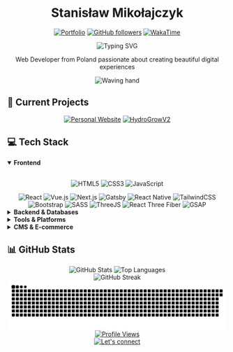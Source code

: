 <div align="center">
  
  # Stanisław Mikołajczyk

  [![Portfolio](https://img.shields.io/badge/Portfolio-smiko.pl-6E57E0?style=for-the-badge&logo=safari&logoColor=white&labelColor=6E57E0&borderRadius=10)](https://smiko.pl)
  [![GitHub followers](https://img.shields.io/github/followers/mikolajczykstanislaw?style=for-the-badge&logo=github&logoColor=white&labelColor=6E57E0&borderRadius=10)](https://github.com/mikolajczykstanislaw?tab=followers)
  [![WakaTime](https://img.shields.io/badge/WakaTime-Profile-6E57E0?style=for-the-badge&logo=wakatime&logoColor=white&labelColor=6E57E0&borderRadius=10)](https://wakatime.com/@02e45dae-8881-4b6f-b47d-d35d57b742b9)

  ![Typing SVG](https://readme-typing-svg.herokuapp.com?font=JetBrains+Mono&weight=600&size=28&duration=3000&pause=1000&color=6E57E0&center=true&vCenter=true&width=435&lines=Hello+World!;Frontend+Developer;Creative+Coder;Web+Enthusiast)

  <p>Web Developer from Poland passionate about creating beautiful digital experiences</p>
  
  <img src="https://user-images.githubusercontent.com/74038190/214644152-52f47eb3-5e31-4f47-8758-05c9468d5596.gif" height="45" width="auto" alt="Waving hand">
</div>

## 🚀 Current Projects

<div align="center">
  
  [![Personal Website](https://img.shields.io/badge/Personal_Website-smiko.pl-6E57E0?style=for-the-badge&logo=safari&logoColor=white&labelColor=181818&borderRadius=10)](https://smiko.pl)
  [![HydroGrowV2](https://img.shields.io/badge/Mobile_App-HydroGrowV2-6E57E0?style=for-the-badge&logo=react&logoColor=white&labelColor=181818&borderRadius=10)](https://github.com/mikolajczykstanislaw/HydroGrowV2)
  
</div>

## 💻 Tech Stack

<details open>
  <summary><b>Frontend</b></summary>
  <br>
  
  <div align="center">
  
  ![HTML5](https://img.shields.io/badge/html5-E34F26?style=for-the-badge&logo=html5&logoColor=white&borderRadius=10)
  ![CSS3](https://img.shields.io/badge/css3-1572B6?style=for-the-badge&logo=css3&logoColor=white&borderRadius=10)
  ![JavaScript](https://img.shields.io/badge/javascript-F7DF1E?style=for-the-badge&logo=javascript&logoColor=black&borderRadius=10)
  
  <img src="https://img.shields.io/badge/react-61DAFB?style=for-the-badge&logo=react&logoColor=black&borderRadius=10" alt="React" />
  <img src="https://img.shields.io/badge/vue.js-4FC08D?style=for-the-badge&logo=vuedotjs&logoColor=white&borderRadius=10" alt="Vue.js" />
  <img src="https://img.shields.io/badge/Next-000000?style=for-the-badge&logo=next.js&logoColor=white&borderRadius=10" alt="Next.js" />
  
  <img src="https://img.shields.io/badge/Gatsby-663399?style=for-the-badge&logo=gatsby&logoColor=white&borderRadius=10" alt="Gatsby" />
  <img src="https://img.shields.io/badge/react_native-61DAFB?style=for-the-badge&logo=react&logoColor=black&borderRadius=10" alt="React Native" />
  <img src="https://img.shields.io/badge/tailwindcss-06B6D4?style=for-the-badge&logo=tailwind-css&logoColor=white&borderRadius=10" alt="TailwindCSS" />
  
  <img src="https://img.shields.io/badge/bootstrap-7952B3?style=for-the-badge&logo=bootstrap&logoColor=white&borderRadius=10" alt="Bootstrap" />
  <img src="https://img.shields.io/badge/SASS-CC6699?style=for-the-badge&logo=SASS&logoColor=white&borderRadius=10" alt="SASS" />
  <img src="https://img.shields.io/badge/threejs-000000?style=for-the-badge&logo=three.js&logoColor=white&borderRadius=10" alt="ThreeJS" />
  
  <img src="https://img.shields.io/badge/react_three_fiber-61DAFB?style=for-the-badge&logo=react&logoColor=black&borderRadius=10" alt="React Three Fiber" />
  <img src="https://img.shields.io/badge/GSAP-88CE02?style=for-the-badge&logo=greensock&logoColor=black&borderRadius=10" alt="GSAP" />
  
  </div>
</details>

<details>
  <summary><b>Backend & Databases</b></summary>
  <br>
  
  <div align="center">
  
  <img src="https://img.shields.io/badge/node.js-339933?style=for-the-badge&logo=node.js&logoColor=white&borderRadius=10" alt="NodeJS" />
  <img src="https://img.shields.io/badge/php-777BB4?style=for-the-badge&logo=php&logoColor=white&borderRadius=10" alt="PHP" />
  
  <img src="https://img.shields.io/badge/MongoDB-47A248?style=for-the-badge&logo=mongodb&logoColor=white&borderRadius=10" alt="MongoDB" />
  <img src="https://img.shields.io/badge/mysql-4479A1?style=for-the-badge&logo=mysql&logoColor=white&borderRadius=10" alt="MySQL" />
  <img src="https://img.shields.io/badge/firebase-FFCA28?style=for-the-badge&logo=firebase&logoColor=black&borderRadius=10" alt="Firebase" />
  
  </div>
</details>

<details>
  <summary><b>Tools & Platforms</b></summary>
  <br>
  
  <div align="center">
  
  <img src="https://img.shields.io/badge/git-F05032?style=for-the-badge&logo=git&logoColor=white&borderRadius=10" alt="Git" />
  <img src="https://img.shields.io/badge/github-181717?style=for-the-badge&logo=github&logoColor=white&borderRadius=10" alt="GitHub" />
  <img src="https://img.shields.io/badge/NPM-CB3837?style=for-the-badge&logo=npm&logoColor=white&borderRadius=10" alt="NPM" />
  
  <img src="https://img.shields.io/badge/gulp-CF4647?style=for-the-badge&logo=gulp&logoColor=white&borderRadius=10" alt="Gulp" />
  <img src="https://img.shields.io/badge/figma-F24E1E?style=for-the-badge&logo=figma&logoColor=white&borderRadius=10" alt="Figma" />
  <img src="https://img.shields.io/badge/vercel-000000?style=for-the-badge&logo=vercel&logoColor=white&borderRadius=10" alt="Vercel" />
  
  <img src="https://img.shields.io/badge/heroku-430098?style=for-the-badge&logo=heroku&logoColor=white&borderRadius=10" alt="Heroku" />
  <img src="https://img.shields.io/badge/Cloudflare-F38020?style=for-the-badge&logo=Cloudflare&logoColor=white&borderRadius=10" alt="Cloudflare" />
  
  </div>
</details>

<details>
  <summary><b>CMS & E-commerce</b></summary>
  <br>
  
  <div align="center">
  
  <img src="https://img.shields.io/badge/WordPress-21759B?style=for-the-badge&logo=WordPress&logoColor=white&borderRadius=10" alt="WordPress" />
  <img src="https://img.shields.io/badge/moodle-F98012?style=for-the-badge&logo=moodle&logoColor=white&borderRadius=10" alt="Moodle" />
  
  <img src="https://img.shields.io/badge/woocommerce-96588A?style=for-the-badge&logo=woocommerce&logoColor=white&borderRadius=10" alt="WooCommerce" />
  <img src="https://img.shields.io/badge/prestashop-DF0067?style=for-the-badge&logo=prestashop&logoColor=white&borderRadius=10" alt="PrestaShop" />
  <img src="https://img.shields.io/badge/stripe-008CDD?style=for-the-badge&logo=stripe&logoColor=white&borderRadius=10" alt="Stripe" />
  
  </div>
</details>

## 📊 GitHub Stats

<div align="center">
  <img src="https://github-readme-stats.vercel.app/api?username=mikolajczykstanislaw&show_icons=true&theme=tokyonight&hide_border=true&border_radius=10" alt="GitHub Stats" height="170"/>
  <img src="https://github-readme-stats.vercel.app/api/top-langs/?username=mikolajczykstanislaw&layout=compact&theme=tokyonight&hide_border=true&border_radius=10" alt="Top Languages" height="170"/>
</div>

<div align="center">
  <img src="https://github-readme-streak-stats.herokuapp.com/?user=mikolajczykstanislaw&theme=tokyonight&hide_border=true&border_radius=10" alt="GitHub Streak" />
</div>

<div align="center">
  <picture>
    <source media="(prefers-color-scheme: dark)" srcset="https://raw.githubusercontent.com/mikolajczykstanislaw/mikolajczykstanislaw/output/github-snake-dark.svg" />
    <source media="(prefers-color-scheme: light)" srcset="https://raw.githubusercontent.com/mikolajczykstanislaw/mikolajczykstanislaw/output/github-snake.svg" />
    <img alt="github-snake" src="https://raw.githubusercontent.com/mikolajczykstanislaw/mikolajczykstanislaw/output/github-snake.svg" />
  </picture>
</div>

<div align="center">
  <a href="https://github.com/DenverCoder1/github-readme-streak-stats/blob/main/docs/themes.md">
    <img src="https://komarev.com/ghpvc/?username=mikolajczykstanislaw&color=6E57E0&style=for-the-badge&borderRadius=10" alt="Profile Views" />
  </a>
</div>

<div align="center">
  <a href="https://smiko.pl">
    <img src="https://img.shields.io/badge/Let's_connect-6E57E0?style=for-the-badge&borderRadius=10" alt="Let's connect"/>
  </a>
</div>

<!-- Animated badges effect - add this to your README -->
<style>
  img[alt*="React"], 
  img[alt*="Vue"], 
  img[alt*="Next"],
  img[alt*="Gatsby"],
  img[alt*="Native"],
  img[alt*="Tailwind"],
  img[alt*="Bootstrap"],
  img[alt*="SASS"],
  img[alt*="Three"],
  img[alt*="Fiber"],
  img[alt*="GSAP"],
  img[alt*="Node"],
  img[alt*="PHP"],
  img[alt*="Mongo"],
  img[alt*="MySQL"],
  img[alt*="Firebase"],
  img[alt*="Git"],
  img[alt*="GitHub"],
  img[alt*="NPM"],
  img[alt*="Gulp"],
  img[alt*="Figma"],
  img[alt*="Vercel"],
  img[alt*="Heroku"],
  img[alt*="Cloud"],
  img[alt*="Word"],
  img[alt*="Moodle"],
  img[alt*="Woo"],
  img[alt*="Presta"],
  img[alt*="Stripe"] {
    transition: all 0.3s ease;
  }
  
  img[alt*="React"]:hover, 
  img[alt*="Vue"]:hover, 
  img[alt*="Next"]:hover,
  img[alt*="Gatsby"]:hover,
  img[alt*="Native"]:hover,
  img[alt*="Tailwind"]:hover,
  img[alt*="Bootstrap"]:hover,
  img[alt*="SASS"]:hover,
  img[alt*="Three"]:hover,
  img[alt*="Fiber"]:hover,
  img[alt*="GSAP"]:hover,
  img[alt*="Node"]:hover,
  img[alt*="PHP"]:hover,
  img[alt*="Mongo"]:hover,
  img[alt*="MySQL"]:hover,
  img[alt*="Firebase"]:hover,
  img[alt*="Git"]:hover,
  img[alt*="GitHub"]:hover,
  img[alt*="NPM"]:hover,
  img[alt*="Gulp"]:hover,
  img[alt*="Figma"]:hover,
  img[alt*="Vercel"]:hover,
  img[alt*="Heroku"]:hover,
  img[alt*="Cloud"]:hover,
  img[alt*="Word"]:hover,
  img[alt*="Moodle"]:hover,
  img[alt*="Woo"]:hover,
  img[alt*="Presta"]:hover,
  img[alt*="Stripe"]:hover {
    transform: translateY(-5px);
    filter: drop-shadow(0 5px 15px rgba(0, 0, 0, 0.4));
  }
</style>
